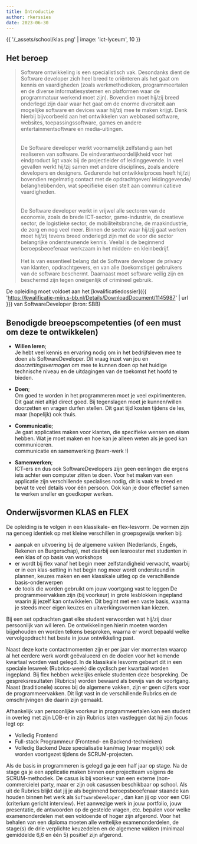 ```yaml
---
title: Introductie
author: rkerssies
date: 2023-06-30
---
```


{{ '/_assets/school/klas.png'  | image: 'ict-lyceum', 10 }}

## Het beroep
> Software ontwikkeling is een specialistisch vak. Desondanks dient de Software developer zich heel breed te 
> oriënteren als het gaat om kennis en vaardigheden (zoals werkmethodieken, programmeertalen en de diverse 
> informatiesystemen en platformen waar de programmatuur werkend moet zijn). Bovendien moet hij/zij breed 
> onderlegd zijn daar waar het gaat om de enorme diversiteit aan mogelijke software en devices waar hij/zij 
> mee te maken krijgt. Denk hierbij bijvoorbeeld aan het ontwikkelen van webbased software, websites, toepassingssoftware, 
> games en andere entertainmentsoftware en media-uitingen.   
><br><br> 
>De Software developer werkt voornamelijk zelfstandig aan het realiseren van software. 
> De eindverantwoordelijkheid voor het eindproduct ligt vaak bij de projectleider of leidinggevende. 
> In veel gevallen werkt hij/zij samen met andere disciplines, zoals andere developers en designers. 
> Gedurende het ontwikkelproces heeft hij/zij bovendien regelmatig contact met de opdrachtgever/ 
> leidinggevende/ belanghebbenden, wat specifieke eisen stelt aan communicatieve vaardigheden.  
> <br><br> 
> De Software developer werkt in vrijwel alle sectoren van de economie, zoals de brede ICT-sector, 
> game-industrie, de creatieve sector, de logistieke sector, de mobiliteitsbranche, de maakindustrie, 
> de zorg en nog veel meer. Binnen de sector waar hij/zij gaat werken moet hij/zij tevens breed onderlegd
> zijn met de voor die sector belangrijke ondersteunende kennis. Veelal is de beginnend beroepsbeoefenaar 
> werkzaam in het midden- en kleinbedrijf.
> <br><br>
> Het is van essentieel belang dat de Software developer de 
> privacy van klanten, opdrachtgevers, en van alle (toekomstige) gebruikers van de software beschermt. 
> Daarnaast moet software veilig zijn en beschermd zijn tegen oneigenlijk of crimineel gebruik.

De opleiding moet voldoet aan het [kwalificatiedossier]({{ 'https://kwalificatie-mijn.s-bb.nl/Details/DownloadDocument/1145987' | url }})
van SoftwareDeveloper (bron: SBB)


## Benodigde breoepscompetenties (of een must om deze te ontwikkelen)
* **Willen leren**;<br> 
    Je hebt veel kennis en ervaring nodig om in het bedrijfsleven mee te doen als SoftwareDeveloper. 
    Dit vraag inzet van jou en *doorzettingsvermogen* om mee te kunnen doen op het huidige technische niveau en 
    de uitdagingen van de toekomst het hoofd te bieden. 

* **Doen**;<br>
    Om goed te worden in het programmeren moet je veel expirimenteren. 
    Dit gaat niet altijd direct goed. Bij tegenslagen moet je kunnen/willen doorzetten en vragen durfen stellen.
    Dit gaat tijd kosten tijdens de les, maar (hopelijk) ook thuis.

* **Communicatie**;<br>
    Je gaat applicaties maken voor klanten, die specifieke wensen en eisen hebben. 
    Wat je moet maken en hoe kan je alleen weten als je goed kan communiceren.  
    communicatie en samenwerking (team-werk !)

* **Samenwerken**;<br>
    ICT-ers en dus ook SoftwareDevelopers zijn geen eenlingen die ergens iets achter een computer zitten te doen.
    Voor het maken van een applicatie zijn verschillende specialises nodig, dit is vaak te breed en bevat te veel 
    details voor één persoon. Ook kan je door effectief samen te werken sneller en goedkoper werken.    

  
## Onderwijsvormen KLAS en FLEX
De opleiding is te volgen in een klassikale- en flex-lesvorm. De vormen zijn na genoeg identiek op met 
kleine verschillen in groepsgewijs werken bij:
 * aanpak en uitvoering bij de algemene vakken (Nederlands, Engels, Rekenen en Burgerschap), 
   met daarbij een lesrooster met studenten in een klas of op basis van workshops
 * er wordt bij flex vanaf het begin meer zelfstandigheid verwacht, waarbij er in een klas-setting in het begin nog meer wordt ondersteund 
   in plannen, keuzes maken en een klassikale uitleg op de verschillende basis-onderwerpen
 * de tools die worden gebruikt om jouw voortgang vast te leggen
De programmeervakken zijn (bij voorkeur) in grote lesblokken ingepland waarin jij jezelf kan ontwikkelen. 
Dit begint met een vaste basis, waarna je steeds meer eigen keuzes en uitwerkingsvormen kan kiezen.

Bij een set opdrachten gaat elke student verwoorden wat hij/zij daar persoonlijk van wil leren. 
De ontwikkelingen hierin moeten worden bijgehouden en worden telkens besproken, waarna er wordt bepaald welke 
vervolgopdracht het beste in jouw ontwikkeling past.

Naast deze korte contactmomenten zijn er per jaar vier momenten waarop al het eerdere werk wordt geëvalueerd en de doelen 
voor het komende kwartaal worden vast gelegd. In de klassikale lesvorm gebeurt dit in een speciale lesweek (Rubrics-week) die 
cyclisch per kwartaal worden ingepland. Bij flex hebben wekelijks enkele studenten deze bespreking. 
De gespreksresultaten (Rubrics) worden bewaard als bewijs van de voortgang. Naast (traditionele) scores bij de algemene vakken, 
zijn er geen cijfers voor de programmeervakken. Dit ligt vast in de verschillende Rubrics en de omschrijvingen die daarin zijn gemaakt.  

Afhankelijk van persoonlijke voorkeur in programmeertalen kan een student in overleg met zijn LOB-er 
in zijn Rubrics laten vastleggen dat hij zijn focus legt op:
* Volledig Frontend
* Full-stack Programmeur (Frontend- en Backend-technieken)
* Volledig Backend
Deze specialisatie kan/mag (waar mogelijk) ook worden voortgezet tijdens de SCRUM-projecten.

Als de basis in programmeren is gelegd ga je een half jaar op stage. Na de stage ga je een applicatie maken binnen
een projectteam volgens de SCRUM-methodiek. De casus is bij voorkeur van een externe (non-commerciele) party,
maar er zijn ook casussen beschikbaar op school.
Als uit de Rubrics blijkt dat jij je als beginnend beroepsbeoefenaar staande kan houden binnen het werk als `SoftwareDeveloper` , 
dan kan jij op voor een CGI (criterium gericht interview). Het aanwezige werk in jouw portfolio, jouw presentatie, 
de antwoorden op de gestelde vragen, etc. bepalen voor welke examenonderdelen met een voldoende of hoger zijn afgerond. 
Voor het behalen van een diploma moeten alle wettelijke examenonderdelen, de stage(s) de drie verplichte keuzedelen 
en de algemene vakken (minimaal gemiddelde 6,6 en één 5) positief zijn afgerond.



